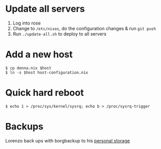 # Update all servers

1. Log into rose
2. Change to `/etc/nixos`, do the configuration changes & run `git push`
3. Run `./update-all.sh` to deploy to all servers

# Add a new host

```console
$ cp donna.nix $host
$ ln -s $host host-configuration.nix
```

# Quick hard reboot

```console
$ echo 1 > /proc/sys/kernel/sysrq; echo b > /proc/sysrq-trigger
```

# Backups

Lorenzo back ups with borgbackup to his [personal storage](https://www.ed.ac.uk/geosciences/intranet/it/data-storage/personal-storage)
